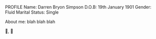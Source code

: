 PROFILE
Name:   Darren Bryon Simpson
D.O.B:  19th January 1901
Gender: Fluid
Marital Status: Single

About me:
blah blah blah

:pizza:, :dog:


